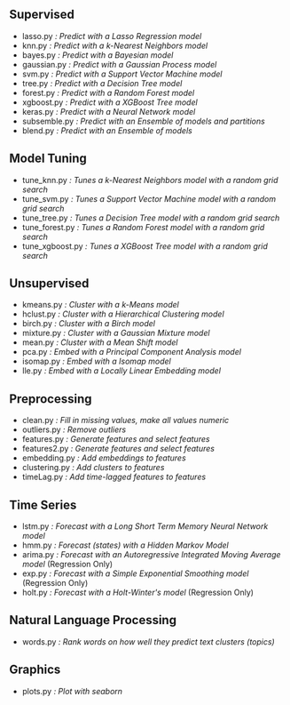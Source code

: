 ## Supervised
- lasso.py     *: Predict with a Lasso Regression model*
- knn.py       *: Predict with a k-Nearest Neighbors model*
- bayes.py     *: Predict with a Bayesian model*
- gaussian.py  *: Predict with a Gaussian Process model*
- svm.py       *: Predict with a Support Vector Machine model*
- tree.py      *: Predict with a Decision Tree model*
- forest.py    *: Predict with a Random Forest model*
- xgboost.py   *: Predict with a XGBoost Tree model*
- keras.py     *: Predict with a Neural Network model*
- subsemble.py *: Predict with an Ensemble of models and partitions*
- blend.py     *: Predict with an Ensemble of models*

## Model Tuning
- tune_knn.py *: Tunes a k-Nearest Neighbors model with a random grid search*
- tune_svm.py *: Tunes a Support Vector Machine model with a random grid search*
- tune_tree.py *: Tunes a Decision Tree model with a random grid search*
- tune_forest.py *: Tunes a Random Forest model with a random grid search*
- tune_xgboost.py *: Tunes a XGBoost Tree model with a random grid search*

## Unsupervised
- kmeans.py *: Cluster with a k-Means model*
- hclust.py *: Cluster with a Hierarchical Clustering model*
- birch.py *: Cluster with a Birch model*
- mixture.py *: Cluster with a Gaussian Mixture model*
- mean.py *: Cluster with a Mean Shift model*
- pca.py *: Embed with a Principal Component Analysis model*
- isomap.py *: Embed with a Isomap model*
- lle.py *: Embed with a Locally Linear Embedding model*

## Preprocessing
- clean.py *: Fill in missing values, make all values numeric*
- outliers.py *: Remove outliers*
- features.py *: Generate features and select features*
- features2.py *: Generate features and select features*
- embedding.py *: Add embeddings to features*
- clustering.py *: Add clusters to features*
- timeLag.py *: Add time-lagged features to features*

## Time Series
- lstm.py *: Forecast with a Long Short Term Memory Neural Network model*
- hmm.py *: Forecast (states) with a Hidden Markov Model*
- arima.py *: Forecast with an Autoregressive Integrated Moving Average model* (Regression Only)
- exp.py *: Forecast with a Simple Exponential Smoothing model* (Regression Only)
- holt.py *: Forecast with a Holt-Winter's model* (Regression Only)

## Natural Language Processing
- words.py *: Rank words on how well they predict text clusters (topics)*

## Graphics
- plots.py *: Plot with seaborn*
